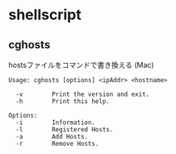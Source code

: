 # shellscript

## cghosts
hostsファイルをコマンドで書き換える (Mac)
```
Usage: cghosts [options] <ipAddr> <hostname>

  -v        Print the version and exit.
  -h        Print this help.

Options:
  -i        Information.
  -l        Registered Hosts.
  -a        Add Hosts.
  -r        Remove Hosts.
```
